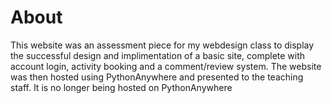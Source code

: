 # About
This website was an assessment piece for my webdesign class to display the successful design and implimentation of a basic site, complete with account login, activity booking and a comment/review system. The website was then hosted using PythonAnywhere and presented to the teaching staff. 
It is no longer being hosted on PythonAnywhere
